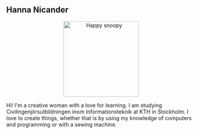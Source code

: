 ## Hanna Nicander

<div align="center"> <img src="https://static.wixstatic.com/media/449abe_7b15686b2118476da4a733a7861dd772~mv2.jpg/v1/fill/w_499,h_499,al_c,q_80,usm_0.66_1.00_0.01,enc_avif,quality_auto/sn-color.jpg" alt="Happy snoopy" width="200" heigth="200"/>
</div>


Hi! I'm a creative woman with a love for learning. I am studying Civilingenjörsutbildningen inom Informationsteknik at KTH in Stockholm. I love to create things, whether that is by using my knowledge of computers and programming or with a sewing machine.
<!--
**nicanderhanna/nicanderhanna** is a ✨ _special_ ✨ repository because its `README.md` (this file) appears on your GitHub profile.

Here are some ideas to get you started:

- 🔭 I’m currently working on ...
- 🌱 I’m currently learning ...
- 👯 I’m looking to collaborate on ...
- 🤔 I’m looking for help with ...
- 💬 Ask me about ...
- 📫 How to reach me: ...
- 😄 Pronouns: ...
- ⚡ Fun fact: ...
-->
